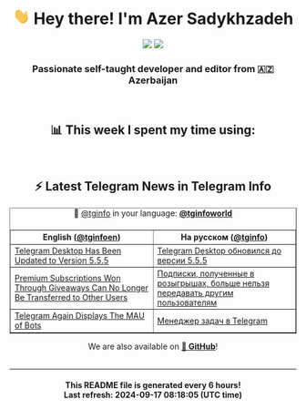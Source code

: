 <div align="center">
	<div>
		<h1>
      <img src="./assets/hi.gif" width="30px"> Hey there! I'm Azer Sadykhzadeh
    </h1>
    <img height="18" src="https://komarev.com/ghpvc/?username=sadykhzadeh&label=Views&color=2081c1&style=flat-square" />
		<a href="https://wakatime.com/Azer"> <img height="18" src="https://wakatime.com/badge/user/f80ae27a-c328-426f-a381-bc84136e2dd6.svg" /> </a>
    <h3>
      Passionate self-taught developer and editor from 🇦🇿 Azerbaijan
    </h3>
  </div>
  <br>

<h2>📊 This week I spent my time using:</h2>

<!--START_SECTION:waka-->
<!--END_SECTION:waka-->

<br>

<h2>⚡️ Latest Telegram News in Telegram Info</h2>
  <table border>
		<tr>
			<th width="50%">English (<a href="https://t.me/tginfoen">@tginfoen</a>)</th>
			<th>На русском (<a href="https://t.me/tginfo">@tginfo</a>)</th>
		</tr>
		<caption>🚩 <a href="https://t.me/tginfo">@tginfo</a> in your language: <a href="https://t.me/tginfoworld"><b>@tginfoworld</b></a><caption/>
  <tr><td><a href="https://t.me/tginfoen/1983">Telegram Desktop Has Been Updated to Version 5.5.5</a></td>
    <td><a href="https://t.me/tginfo/4126">Telegram Desktop обновился до версии 5.5.5</a></td></tr><tr><td><a href="https://t.me/tginfoen/1982">Premium Subscriptions Won Through Giveaways Can No Longer Be Transferred to Other Users</a></td>
    <td><a href="https://t.me/tginfo/4125">Подписки, полученные в розыгрышах, больше нельзя передавать другим пользователям</a></td></tr><tr><td><a href="https://t.me/tginfoen/1981">Telegram Again Displays The MAU of Bots</a></td>
    <td><a href="https://t.me/tginfo/4124">Менеджер задач в Telegram</a></td></tr>
</table>
We are also available on <a href="https://github.com/tginfo"><b>🐙 GitHub</b></a>!
</div>

<br>
<hr>
<h4 align="center">This README file is generated <b>every 6 hours</b>!</br>Last refresh: <b>2024-09-17 08:18:05 (UTC time)</b></h4>
